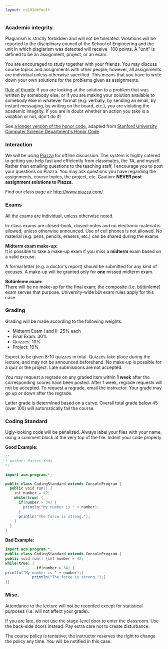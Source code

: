 ```yaml
---
layout: cs102default
---
```


### Academic integrity
Plagiarism is strictly forbidden and will not be tolerated. Violations will be reported to the disciplinary council of the School of Engineering and the unit in which plagiarism was detected will receive -100 points. A "unit" is defined to be an assignment, project, or an exam.

You are encouraged to study together with your friends. You may discuss course topics and assignments with other people; however, all assignments are individual unless otherwise specified. This means that you have to write down your own solutions for the problems given as assignments. 

[Rule of thumb:](http://en.wikipedia.org/wiki/Rule_of_thumb) If you are looking at the solution to a problem that was written by somebody else, or if you are making your solution available to somebody else in whatever format (e.g. verbally, by sending an email, by instant messaging, by writing on the board, etc.), you are violating the academic integrity. If you are in doubt whether an action you take is a violation or not, don't do it! 

See [a longer version of the honor code](honorCode.html), adapted from [Stanford University Computer Science Department's Honor Code](http://csmajor.stanford.edu/HonorCode.shtml").

### Interaction
We will be using [Piazza](http://www.piazza.com) for offline discussion. 
The system is highly catered to getting you help fast and efficiently from classmates, the TA, and myself. 
Rather than emailing questions to the teaching staff, 
I encourage you to post your questions on Piazza. 
You may ask questions you have regarding the assignments, 
course topics, the project, etc. 
Caution: **NEVER post assignment solutions to Piazza.** 

Find our class page at: <http://www.piazza.com/>.

### Exams
All the exams are individual, unless otherwise noted.

In-class exams are closed-book, closed-notes and 
no electronic material is allowed, unless otherwise announced. 
Use of cell phones is not allowed. No material (e.g. pens, pencils, erasers, etc.) can be shared during the exams.

**Midterm exam make-up:**  
It is possible to take a make-up exam if you miss a **midterm** exam based on a valid excuse. 
<!-- However, you can be assured that the make-up exam will be
more difficult than the regular exam. -->
A formal letter (e.g. a doctor's report) should be submitted for any kind of excuses.
A make-up will be granted only for **one** missed midterm exam.

**Bütünleme exam:**  
There will be no make-up for the final exam; the composite (i.e. bütünleme)
exam serves that purpose.
University-wide büt exam rules apply for this case.

### Grading
Grading will be made according to the following weights:

+ Midterm Exam I and II: 25% each
+ Final Exam: 30%
+ Quizzes: 10%
+ Project: 10%

Expect to be given 8-10 quizzes in total. Quizzes take place during the lecture,
and may not be announced beforehand.
No make-up is possible for a quiz or the project.
Late submissions are not accepted. 

You may request a regrade on any graded item within **1 week** after the corresponding scores have been posted. 
After 1 week, regrade requests will not be accepted.
To request a regrade, email the instructor. 
Your grade may go up or down after the regrade.

Letter grade is determined based on a curve.
Overall total grade below 45 (over 100) will automatically fail the course.

### Coding Standard
Ugly-looking code will be penalized.
Always label your files with your name, using a comment block at the very top of the file.
Indent your code properly.

**Good Example:**

```java
/*
* Author: Master Yoda
*/

import acm.program.*;

public class CodingStandard extends ConsoleProgram {
  public void run() {
    int number = 42;
    while(true) {
      if(number > 34) {
        println("My number is " + number);
      }
      println("The force is strong.");
    }
  }
}
```

**Bad Example:**

```java
import acm.program.*;
public class CodingStandard extends ConsoleProgram {
public void run() {int number = 42;
while(true) {
              if(number > 34) {
println("My number is " + number);}
            println("The force is strong.");}
}}
```


### Misc.
Attendance to the lecture will not be recorded except for statistical purposes 
(i.e. will not affect your grade).

If you are late, do not use the stage-level door to enter the classroom. 
Use the back-side doors instead. Pay extra care not to create disturbance.

The course policy is tentative; the instructor reserves the right to change the policy any time.
You will be notified in this case.

